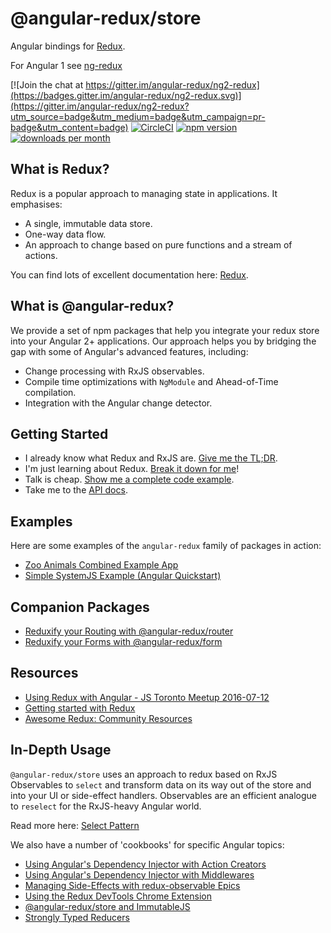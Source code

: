 # @angular-redux/store

Angular bindings for [Redux](https://github.com/reactjs/redux).

For Angular 1 see [ng-redux](https://github.com/wbuchwalter/ng-redux)

[![Join the chat at https://gitter.im/angular-redux/ng2-redux](https://badges.gitter.im/angular-redux/ng2-redux.svg)](https://gitter.im/angular-redux/ng2-redux?utm_source=badge&utm_medium=badge&utm_campaign=pr-badge&utm_content=badge)
[![CircleCI](https://img.shields.io/circleci/project/github/angular-redux/store.svg)](https://github.com/angular-redux/store)
[![npm version](https://img.shields.io/npm/v/@angular-redux/store.svg)](https://www.npmjs.com/package/@angular-redux/store)
[![downloads per month](https://img.shields.io/npm/dm/@angular-redux/store.svg)](https://www.npmjs.com/package/@angular-redux/store)

## What is Redux?

Redux is a popular approach to managing state in applications. It emphasises:

* A single, immutable data store.
* One-way data flow.
* An approach to change based on pure functions and a stream of actions.

You can find lots of excellent documentation here: [Redux](http://redux.js.org/).

## What is @angular-redux?

We provide a set of npm packages that help you integrate your redux store
into your Angular 2+ applications. Our approach helps you by bridging the gap
with some of Angular's advanced features, including:

* Change processing with RxJS observables.
* Compile time optimizations with `NgModule` and Ahead-of-Time compilation.
* Integration with the Angular change detector.

## Getting Started

* I already know what Redux and RxJS are. [Give me the TL;DR](docs/quickstart.md).
* I'm just learning about Redux. [Break it down for me](docs/intro-tutorial.md)!
* Talk is cheap. [Show me a complete code example](https://github.com/angular-redux/example-app).
* Take me to the [API docs](docs/api.md).

## Examples

Here are some examples of the `angular-redux` family of packages in action:

* [Zoo Animals Combined Example App](https://github.com/angular-redux/example-app)
* [Simple SystemJS Example (Angular Quickstart)](https://github.com/angular-redux/system-js-example)

## Companion Packages

* [Reduxify your Routing with @angular-redux/router](https://github.com/angular-redux/router)
* [Reduxify your Forms with @angular-redux/form](https://github.com/angular-redux/form)

## Resources

* [Using Redux with Angular - JS Toronto Meetup 2016-07-12](https://www.youtube.com/watch?v=s4xr2avwv3s)
* [Getting started with Redux](https://egghead.io/courses/getting-started-with-redux)
* [Awesome Redux: Community Resources](https://github.com/xgrommx/awesome-redux)

## In-Depth Usage

`@angular-redux/store` uses an approach to redux based on RxJS Observables to `select` and transform
data on its way out of the store and into your UI or side-effect handlers. Observables
are an efficient analogue to `reselect` for the RxJS-heavy Angular world.

Read more here: [Select Pattern](docs/select-pattern.md)

We also have a number of 'cookbooks' for specific Angular topics:

* [Using Angular's Dependency Injector with Action Creators](docs/action-creator-service.md)
* [Using Angular's Dependency Injector with Middlewares](docs/di-middleware.md)
* [Managing Side-Effects with redux-observable Epics](docs/epics.md)
* [Using the Redux DevTools Chrome Extension](docs/redux-dev-tools.md)
* [@angular-redux/store and ImmutableJS](docs/immutable-js.md)
* [Strongly Typed Reducers](docs/strongly-typed-reducers.md)
